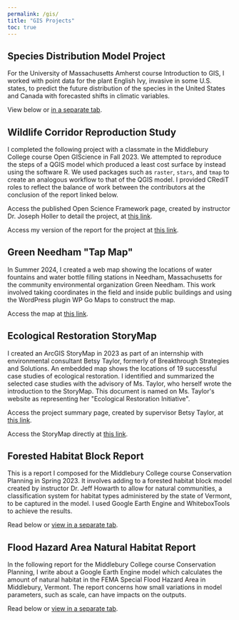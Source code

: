 ```yaml
---
permalink: /gis/
title: "GIS Projects"
toc: true
---
```


## Species Distribution Model Project

For the University of Massachusetts Amherst course Introduction to GIS, I worked with point data for the plant English Ivy, invasive in some U.S. states, to predict the future distribution of the species in the United States and Canada with forecasted shifts in climatic variables.

View below or [in a separate tab](https://andya17.github.io/_pages/pdfs/IntroGIS_Final).    

<object data="https://andya17.github.io/_pages/pdfs/IntroGIS_Final.pdf" type="application/pdf" width="100%" height="100%"></object>  

## Wildlife Corridor Reproduction Study  
I completed the following project with a classmate in the Middlebury College course Open GIScience in Fall 2023. We attempted to reproduce the steps of a QGIS model which produced a least cost surface by instead using the software R. We used packages such as `raster`, `stars`, and `tmap` to create an analogous workflow to that of the QGIS model. I provided CRediT roles to reflect the balance of work between the contributors at the conclusion of the report linked below.  

Access the published Open Science Framework page, created by instructor Dr. Joseph Holler to detail the project, at [this link](https://osf.io/djp97/).  

Access my version of the report for the project at [this link](https://andya17.github.io/geog323-wildlife-corridor/).  

## Green Needham "Tap Map"  
In Summer 2024, I created a web map showing the locations of water fountains and water bottle filling stations in Needham, Massachusetts for the community environmental organization Green Needham. This work involved taking coordinates in the field and inside public buildings and using the WordPress plugin WP Go Maps to construct the map.  

Access the map at [this link](https://www.greenneedham.org/blog/tap-map/).  

## Ecological Restoration StoryMap  
I created an ArcGIS StoryMap in 2023 as part of an internship with environmental consultant Betsy Taylor, formerly of Breakthrough Strategies and Solutions. An embedded map shows the locations of 19 successful case studies of ecological restoration. I identified and summarized the selected case studies with the advisory of Ms. Taylor, who herself wrote the introduction to the StoryMap. This document is named on Ms. Taylor's website as representing her "Ecological Restoration Initiative".  

Access the project summary page, created by supervisor Betsy Taylor, at [this link](https://www.betsytaylor.com/strategic-initiatives-case-studies/advancing-ecological-restoration).  

Access the StoryMap directly at [this link](https://storymaps.arcgis.com/stories/46bd378112e649c793d9af76f59d5ced).  

## Forested Habitat Block Report   
This is a report I composed for the Middlebury College course Conservation Planning in Spring 2023. It involves adding to a forested habitat block model created by instructor Dr. Jeff Howarth to allow for natural communities, a classification system for habitat types administered by the state of Vermont, to be captured in the model. I used Google Earth Engine and WhiteboxTools to achieve the results.  

Read below or [view in a separate tab](https://andya17.github.io/_pages/pdfs/GEOG310_Report_3.pdf).    

<object data="https://andya17.github.io/_pages/pdfs/GEOG310_Report_3.pdf" type="application/pdf" width="100%" height="100%"></object>  

## Flood Hazard Area Natural Habitat Report  
In the following report for the Middlebury College course Conservation Planning, I write about a Google Earth Engine model which calculates the amount of natural habitat in the FEMA Special Flood Hazard Area in Middlebury, Vermont. The report concerns how small variations in model parameters, such as scale, can have impacts on the outputs.  

Read below or [view in a separate tab](https://andya17.github.io/_pages/pdfs/GEOG310_Report_2.pdf).    

<object data="https://andya17.github.io/_pages/pdfs/GEOG310_Report_2.pdf" type="application/pdf" width="100%" height="100%"></object>  